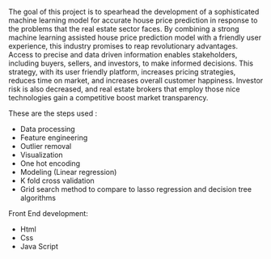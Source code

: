 The goal of this project is to spearhead the development of a sophisticated machine learning model for accurate house price prediction in response to the problems that the real estate sector faces. By combining a strong machine learning assisted house price prediction model with a friendly user experience, this industry promises to reap revolutionary advantages. Access to precise and data driven information enables stakeholders, including buyers, sellers, and investors, to make informed decisions. This strategy, with its user friendly platform, increases pricing strategies, reduces time on market, and increases overall customer happiness. Investor risk is also decreased, and real estate brokers that employ those nice technologies gain a competitive boost market transparency.

These are the steps used : 

- Data processing​
- Feature engineering​
- Outlier removal​
- Visualization​
- One hot encoding​
- Modeling (Linear regression)​
- K fold cross validation
- Grid search method to compare to lasso regression and decision tree algorithms

Front End development:
- Html
- Css
- Java Script
